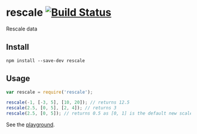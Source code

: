# rescale  [![Build Status](https://travis-ci.org/javiercejudo/rescale.svg)](https://travis-ci.org/javiercejudo/rescale)

Rescale data

## Install

    npm install --save-dev rescale

## Usage

```js
var rescale = require('rescale');

rescale(-1, [-3, 5], [10, 20]); // returns 12.5
rescale(2.5, [0, 5], [2, 4]); // returns 3
rescale(2.5, [0, 5]); // returns 0.5 as [0, 1] is the default new scale
```

See the [playground](http://blog.javiercejudo.com/rescale/).
